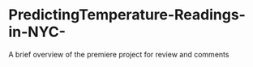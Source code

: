 # PredictingTemperature-Readings-in-NYC-
A brief overview of the premiere project for review and comments
